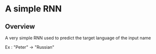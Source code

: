
# A simple RNN 

## Overview 
A very simple RNN used to predict the target language of the input name 

Ex : "Peter" -> "Russian" 

